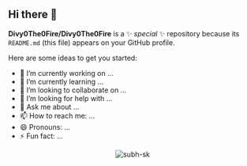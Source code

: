 ## Hi there 👋


**Divy0The0Fire/Divy0The0Fire** is a ✨ _special_ ✨ repository because its `README.md` (this file) appears on your GitHub profile.

Here are some ideas to get you started:

- 🔭 I’m currently working on ...
- 🌱 I’m currently learning ...
- 👯 I’m looking to collaborate on ...
- 🤔 I’m looking for help with ...
- 💬 Ask me about ...
- 📫 How to reach me: ...
- 😄 Pronouns: ...
- ⚡ Fun fact: ...
<p align="center"> <img src="https://komarev.com/ghpvc/?username=Divy0The0Fire&label=Profile%20views&color=0e75b6&style=flat" alt="subh-sk" /> </p>
